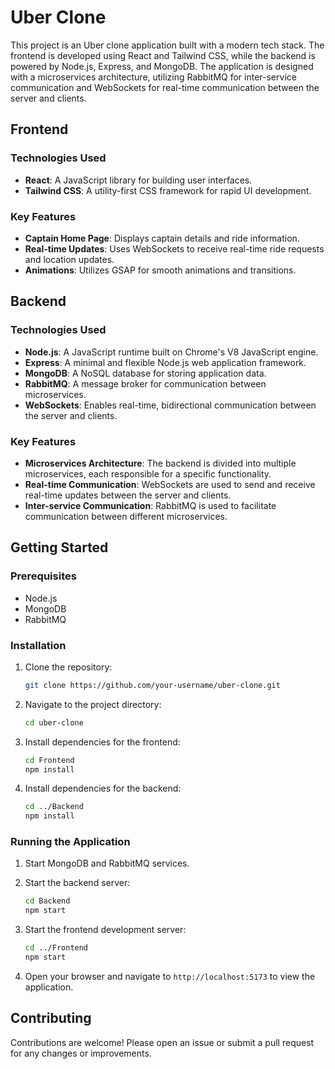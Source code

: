 # Uber Clone

This project is an Uber clone application built with a modern tech stack. The frontend is developed using React and Tailwind CSS, while the backend is powered by Node.js, Express, and MongoDB. The application is designed with a microservices architecture, utilizing RabbitMQ for inter-service communication and WebSockets for real-time communication between the server and clients.

## Frontend

### Technologies Used
- **React**: A JavaScript library for building user interfaces.
- **Tailwind CSS**: A utility-first CSS framework for rapid UI development.

### Key Features
- **Captain Home Page**: Displays captain details and ride information.
- **Real-time Updates**: Uses WebSockets to receive real-time ride requests and location updates.
- **Animations**: Utilizes GSAP for smooth animations and transitions.

## Backend

### Technologies Used
- **Node.js**: A JavaScript runtime built on Chrome's V8 JavaScript engine.
- **Express**: A minimal and flexible Node.js web application framework.
- **MongoDB**: A NoSQL database for storing application data.
- **RabbitMQ**: A message broker for communication between microservices.
- **WebSockets**: Enables real-time, bidirectional communication between the server and clients.

### Key Features
- **Microservices Architecture**: The backend is divided into multiple microservices, each responsible for a specific functionality.
- **Real-time Communication**: WebSockets are used to send and receive real-time updates between the server and clients.
- **Inter-service Communication**: RabbitMQ is used to facilitate communication between different microservices.

## Getting Started

### Prerequisites
- Node.js
- MongoDB
- RabbitMQ

### Installation

1. Clone the repository:
   ```bash
   git clone https://github.com/your-username/uber-clone.git
   ```

2. Navigate to the project directory:
   ```bash
   cd uber-clone
   ```

3. Install dependencies for the frontend:
   ```bash
   cd Frontend
   npm install
   ```

4. Install dependencies for the backend:
   ```bash
   cd ../Backend
   npm install
   ```

### Running the Application

1. Start MongoDB and RabbitMQ services.

2. Start the backend server:
   ```bash
   cd Backend
   npm start
   ```

3. Start the frontend development server:
   ```bash
   cd ../Frontend
   npm start
   ```

4. Open your browser and navigate to `http://localhost:5173` to view the application.

## Contributing

Contributions are welcome! Please open an issue or submit a pull request for any changes or improvements.

<!-- ## License

This project is licensed under the MIT License. -->
